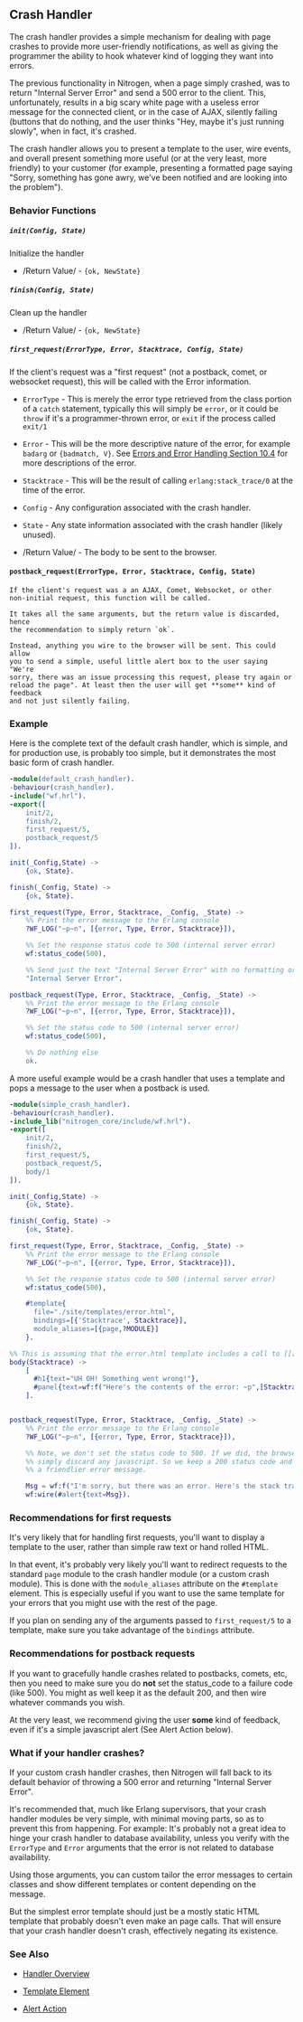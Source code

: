 <!-- dash: Handlers - Crash | Guide | ###:Section -->



## Crash Handler

  The crash handler provides a simple mechanism for dealing with page crashes
  to provide more user-friendly notifications, as well as giving the programmer
  the ability to hook whatever kind of logging they want into errors.

  The previous functionality in Nitrogen, when a page simply crashed, was to
  return "Internal Server Error" and send a 500 error to the client.  This,
  unfortunately, results in a big scary white page with a useless error message
  for the connected client, or in the case of AJAX, silently failing (buttons
  that do nothing, and the user thinks "Hey, maybe it's just running slowly",
  when in fact, it's crashed.

  The crash handler allows you to present a template to the user, wire events,
  and overall present something more useful (or at the very least, more
  friendly) to your customer (for example, presenting a formatted page saying
  "Sorry, something has gone awry, we've been notified and are looking into
  the problem").

### Behavior Functions

##### `init(Config, State)`

  Initialize the handler

 *  /Return Value/ - `{ok, NewState}`

##### `finish(Config, State)`

  Clean up the handler

 *  /Return Value/ - `{ok, NewState}`

##### `first_request(ErrorType, Error, Stacktrace, Config, State)`

  If the client's request was a "first request" (not a postback, comet,
  or websocket request), this will be called with the Error information.

 *  `ErrorType` - This is merely the error type retrieved from the class
	 portion of a `catch` statement, typically this will simply be `error`,
	 or it could be `throw` if it's a programmer-thrown error, or `exit` if the
	 process called `exit/1`

 *  `Error` - This will be the more descriptive nature of the error, for
	 example `badarg` or `{badmatch, V}`. See
	 [Errors and Error Handling Section 10.4](http://erlang.org/doc/reference_manual/errors.html)
	 for more descriptions of the error.

 *  `Stacktrace` - This will be the result of calling `erlang:stack_trace/0`
	 at the time of the error.

 *  `Config` - Any configuration associated with the crash handler.

 *  `State` - Any state information associated with the crash handler
	 (likely unused).

 *  /Return Value/ - The body to be sent to the browser.

#### `postback_request(ErrorType, Error, Stacktrace, Config, State)`

	If the client's request was a an AJAX, Comet, Websocket, or other
	non-initial request, this function will be called.

	It takes all the same arguments, but the return value is discarded, hence
	the recommendation to simply return `ok`.

	Instead, anything you wire to the browser will be sent. This could allow
	you to send a simple, useful little alert box to the user saying "We're
	sorry, there was an issue processing this request, please try again or
	reload the page". At least then the user will get **some** kind of feedback
	and not just silently failing.

### Example

  Here is the complete text of the default crash handler, which is simple, and
  for production use, is probably too simple, but it demonstrates the most basic
  form of crash handler.

```erlang
-module(default_crash_handler).
-behaviour(crash_handler).
-include("wf.hrl").
-export([
	init/2,
	finish/2,
	first_request/5,
	postback_request/5
]).

init(_Config,State) ->
	{ok, State}.

finish(_Config, State) ->
	{ok, State}.

first_request(Type, Error, Stacktrace, _Config, _State) ->
	%% Print the error message to the Erlang console
	?WF_LOG("~p~n", [{error, Type, Error, Stacktrace}]),

	%% Set the response status code to 500 (internal server error)
	wf:status_code(500),

	%% Send just the text "Internal Server Error" with no formatting or layout
	"Internal Server Error".

postback_request(Type, Error, Stacktrace, _Config, _State) ->
	%% Print the error message to the Erlang console
	?WF_LOG("~p~n", [{error, Type, Error, Stacktrace}]),

	%% Set the status code to 500 (internal server error)
	wf:status_code(500),

	%% Do nothing else
	ok.


```

  A more useful example would be a crash handler that uses a template and pops
  a message to the user when a postback is used.

```erlang
-module(simple_crash_handler).
-behaviour(crash_handler).
-include_lib("nitrogen_core/include/wf.hrl").
-export([
	init/2,
	finish/2,
	first_request/5,
	postback_request/5,
	body/1
]).

init(_Config,State) ->
	{ok, State}.

finish(_Config, State) ->
	{ok, State}.

first_request(Type, Error, Stacktrace, _Config, _State) ->
	%% Print the error message to the Erlang console
	?WF_LOG("~p~n", [{error, Type, Error, Stacktrace}]),

	%% Set the response status code to 500 (internal server error)
	wf:status_code(500),

	#template{
	  file="./site/templates/error.html",
	  bindings=[{'Stacktrace', Stacktrace}],
	  module_aliases=[{page,?MODULE}]
	}.

%% This is assuming that the error.html template includes a call to [[[page:body(Stacktrace)]]]
body(Stacktrace) ->
	[
	  #h1{text="UH OH! Something went wrong!"},
	  #panel{text=wf:f("Here's the contents of the error: ~p",[Stacktrace])}
	].


postback_request(Type, Error, Stacktrace, _Config, _State) ->
	%% Print the error message to the Erlang console
	?WF_LOG("~p~n", [{error, Type, Error, Stacktrace}]),

	%% Note, we don't set the status code to 500. If we did, the browser will
	%% simply discard any javascript. So we keep a 200 status code and print
	%% a friendlier error message.

	Msg = wf:f("I'm sorry, but there was an error. Here's the stack trace: ~p",[Stacktrace]),
	wf:wire(#alert{text=Msg}).


```

### Recommendations for first requests

   It's very likely that for handling first requests, you'll want to display a
   template to the user, rather than simple raw text or hand rolled HTML.

   In that event, it's probably very likely you'll want to redirect requests
   to the standard `page` module to the crash handler module (or a custom crash
   module). This is done with the `module_aliases` attribute on the `#template`
   element. This is especially useful if you want to use the same template for
   your errors that you might use with the rest of the page.

   If you plan on sending any of the arguments passed to `first_request/5` to
   a template, make sure you take advantage of the `bindings` attribute.

### Recommendations for postback requests

   If you want to gracefully handle crashes related to postbacks, comets, etc,
   then you need to make sure you do **not** set the status_code to a failure
   code (like 500). You might as well keep it as the default 200, and then wire
   whatever commands you wish.

   At the very least, we recommend giving the user **some** kind of feedback,
   even if it's a simple javascript alert (See Alert Action below).

### What if your handler crashes?

   If your custom crash handler crashes, then Nitrogen will fall back to its
   default behavior of throwing a 500 error and returning "Internal Server
   Error".

   It's recommended that, much like Erlang supervisors, that your crash handler
   modules be very simple, with minimal moving parts, so as to prevent this from
   happening. For example: It's probably not a great idea to hinge your crash
   handler to database availability, unless you verify with the `ErrorType` and
   `Error` arguments that the error is not related to database availability.

   Using those arguments, you can custom tailor the error messages to certain
   classes and show different templates or content depending on the message.

   But the simplest error template should just be a mostly static HTML template
   that probably doesn't even make an page calls. That will ensure that your
   crash handler doesn't crash, effectively negating its existence.

### See Also

 *  [Handler Overview](./handlers.md)

 *  [Template Element](template.md)

 *  [Alert Action](alert.md)
